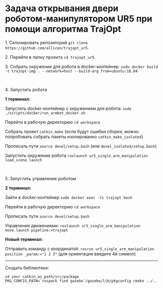 # Задача открывания двери роботом-манипулятором UR5 при помощи алгоритма TrajOpt

<p>1. Склонировать репозиторий <code>git clone https://github.com/allicen/trajopt_ur5</code>.</p>

<p> 2. Перейти в папку проекта <code>cd trajopt_ur5</code>.</p>

<p> 3. Собрать окружение для робота в docker-контейнер: <code>sudo docker build -t trajopt-img . --network=host --build-arg from=ubuntu:18.04</code></p>

<p><br /></p>

<p> 4. Запустить робота</p>

<p><b>1 терминал:</b></p>

<p>Запустить docker-контейнер с окружением для робота: <code>sudo ./scripts/docker/run_armbot_docker.sh</code></p>

<p>Перейти в рабочую директорию <code>cd workspace</code></p>

<p>Собрать проект <code>catkin_make</code> (если будут ошибки сборки, можно попробовать собрать пакеты изолированно <code>catkin_make_isolated</code>)</p>

<p>Прописать пути <code>source devel/setup.bash</code> (или <code>devel_isolated/setup.bash</code>)</p>

<p>Запустить окружение робота <code>roslaunch ur5_single_arm_manipulation load_scene.launch</code></p>

<p><br /></p>

<p>5. Запустить управление роботом</p>

<p><b>2 терминал:</b></p>

<p>Зайти в docker-контейнер <code>sudo docker exec -ti trajopt bash</code></p>

<p>Перейти в рабочую директорию <code>cd workspace</code></p>

<p>Прописать пути <code>source devel/setup.bash</code></p></p>

<p>Управление движениями: <code>roslaunch ur5_single_arm_manipulation move.launch pipeline:=trajopt</code></p>

<p><b>Новый терминал:</b></p>

<p>Отправить команду с координатой: <code>rosrun ur5_single_arm_manipulation position _param:="1 2 3"</code> (для ориентации введите 4й символ)</p>

<hr />

<p>Создать библиотеки:</p>
<p>
<pre><code>cd your catkin_ws_path/src/package</code>
<code>PKG_CONFIG_PATH=`rospack find gazebo`/gazebo/lib/pkgconfig cmake ../..</code></pre></p>